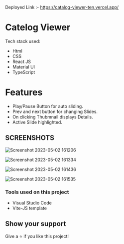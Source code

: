 Deployed Link :- https://catalog-viewer-ten.vercel.app/


# Catelog Viewer

Tech stack used:

* Html
* CSS
* React JS
* Material UI
* TypeScript

# Features

* Play/Pause Button for auto sliding.
* Prev and next button for changing Slides.
* On clicking Thubmnail displays Details.
* Active Slide highlighted.


## SCREENSHOTS

![Screenshot 2023-05-02 161206](https://user-images.githubusercontent.com/107467642/235646540-6333b1f4-aa5a-472e-a73e-870af8c5b206.png)

![Screenshot 2023-05-02 161334](https://user-images.githubusercontent.com/107467642/235646564-28d82e1d-96aa-483d-84db-4e0e6a6cb64b.png)

![Screenshot 2023-05-02 161436](https://user-images.githubusercontent.com/107467642/235646583-2f0a325e-1737-4f74-8518-dab72150cc04.png)

![Screenshot 2023-05-02 161535](https://user-images.githubusercontent.com/107467642/235646623-45e090d1-98d8-4cb5-9147-908b05ef7554.png)

### Tools used on this project

- Visual Studio Code
- Vite-JS template


## Show your support

Give a ⭐️ if you like this project!






